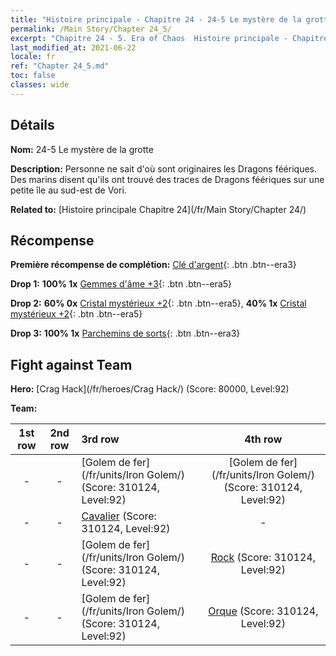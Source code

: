 ```yaml
---
title: "Histoire principale - Chapitre 24 - 24-5 Le mystère de la grotte"
permalink: /Main Story/Chapter 24_5/
excerpt: "Chapitre 24 - 5. Era of Chaos  Histoire principale - Chapitre 24_5. 24-5 Le mystère de la grotte"
last_modified_at: 2021-06-22
locale: fr
ref: "Chapter 24_5.md"
toc: false
classes: wide
---
```


## Détails

 **Nom:** 24-5 Le mystère de la grotte

 **Description:** Personne ne sait d'où sont originaires les Dragons féériques. Des marins disent qu'ils ont trouvé des traces de Dragons féériques sur une petite île au sud-est de Vori.

 **Related to:** [Histoire principale Chapitre 24](/fr/Main Story/Chapter 24/)

## Récompense

 **Première récompense de complétion:** [Clé d'argent](/ItemsFR/con_693/){: .btn .btn--era3}

 **Drop 1:** **100% 1x** [Gemmes d'âme +3](/ItemsFR/mat_86/){: .btn .btn--era5}

 **Drop 2:** **60% 0x** [Cristal mystérieux +2](/ItemsFR/mat_80/){: .btn .btn--era5}, **40% 1x** [Cristal mystérieux +2](/ItemsFR/mat_80/){: .btn .btn--era5}

 **Drop 3:** **100% 1x** [Parchemins de sorts](/ItemsFR/con_694/){: .btn .btn--era3}


## Fight against Team
 **Hero:** [Crag Hack](/fr/heroes/Crag Hack/) (Score: 80000, Level:92)

 **Team:**


  | 1st row | 2nd row | 3rd row | 4th row |
  |:----:|:----:|:----|:----:|
  | - | - | [Golem de fer](/fr/units/Iron Golem/) (Score: 310124, Level:92)  | [Golem de fer](/fr/units/Iron Golem/) (Score: 310124, Level:92)  |
  | - | - | [Cavalier](/fr/units/Cavalier/) (Score: 310124, Level:92)  | - |
  | - | - | [Golem de fer](/fr/units/Iron Golem/) (Score: 310124, Level:92)  | [Rock](/fr/units/Roc/) (Score: 310124, Level:92)  |
  | - | - | [Golem de fer](/fr/units/Iron Golem/) (Score: 310124, Level:92)  | [Orque](/fr/units/Orc/) (Score: 310124, Level:92)  |


